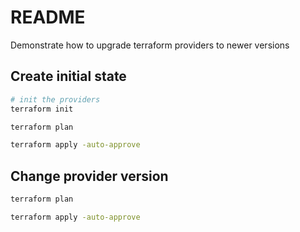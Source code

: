 # README

Demonstrate how to upgrade terraform providers to newer versions  

## Create initial state

```sh
# init the providers
terraform init

terraform plan

terraform apply -auto-approve
```

## Change provider version

```sh
terraform plan

terraform apply -auto-approve
```
